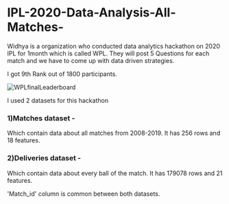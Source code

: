 # IPL-2020-Data-Analysis-All-Matches-
Widhya is a organization who conducted data analytics hackathon on 2020 IPL for 1month which is called WPL. They will post 5 Questions for each match and we have to come up with data driven strategies.

I got 9th Rank out of 1800 participants.

![WPLfinalLeaderboard](https://user-images.githubusercontent.com/60570613/99804647-530b3e80-2b61-11eb-9c4d-f59d2cabc4d1.JPG)

I used 2 datasets for this hackathon

### 1)Matches dataset - 

Which contain data about all matches from 2008-2019. It has 256 rows and 18 features.

### 2)Deliveries dataset - 

Which contain data about every ball of the match. It has 179078 rows and 21 features.

'Match_id' column is common between both datasets.

